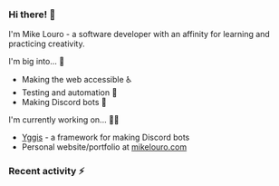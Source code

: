 ### Hi there! 👋

I'm Mike Louro - a software developer with an affinity for learning and practicing creativity.

I'm big into... 🤩
  * Making the web accessible ♿
  * Testing and automation 🧪
  * Making Discord bots 🤖

I'm currently working on... 👨‍💻
  * [Yggis](https://github.com/malouro/yggis-bot) - a framework for making Discord bots
  * Personal website/portfolio at [mikelouro.com](https://mikelouro.com)

### Recent activity :zap:

<!--START_SECTION:activity-->
<!--END_SECTION:activity-->

<!--
**malouro/malouro** is a ✨ _special_ ✨ repository because its `README.md` (this file) appears on your GitHub profile.

Here are some ideas to get you started:

- 🔭 I’m currently working on ...
- 🌱 I’m currently learning ...
- 👯 I’m looking to collaborate on ...
- 🤔 I’m looking for help with ...
- 💬 Ask me about ...
- 📫 How to reach me: ...
- 😄 Pronouns: ...
- ⚡ Fun fact: ...
-->
